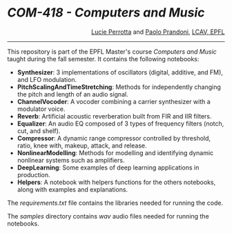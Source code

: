 # <i>COM-418 - Computers and Music</i>

<div align="right"><a href="https://people.epfl.ch/lucie.perrotta">Lucie Perrotta</a> and <a href="https://people.epfl.ch/paolo.prandoni">Paolo Prandoni</a>, <a href="https://www.epfl.ch/labs/lcav/">LCAV, EPFL</a></div>

---
This repository is part of the EPFL Master's course *Computers and Music* taught during the fall semester. It contains the following notebooks:

- **Synthesizer**: 3 implementations of oscillators (digital, additive, and FM), and LFO modulation.
- **PitchScalingAndTimeStretching**: Methods for independently changing the pitch and length of an audio signal.
- **ChannelVocoder**: A vocoder combining a carrier synthesizer with a modulator voice.
- **Reverb**: Artificial acoustic reverberation built from FIR and IIR filters.
- **Equalizer**: An audio EQ composed of 3 types of frequency filters (notch, cut, and shelf).
- **Compressor**: A dynamic range compressor controlled by threshold, ratio, knee with, makeup, attack, and release.
- **NonlinearModelling**: Methods for modelling and identifying dynamic nonlinear systems such as amplifiers.
- **DeepLearning**: Some examples of deep learning applications in production.
- **Helpers**: A notebook with helpers functions for the others notebooks, along with examples and explanations.

The *requirements.txt* file contains the libraries needed for running the code.

The *samples* directory contains *wav* audio files needed for running the notebooks.